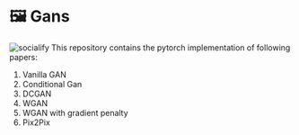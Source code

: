 # 🖼 Gans
![socialify](https://socialify.git.ci/agg-shambhavi/Gans/image?language=1&owner=1&theme=Light)
This repository contains the pytorch implementation of following papers:
<ol>
  <li> Vanilla GAN </li>
  <li> Conditional Gan </li>
  <li> DCGAN </li>
  <li> WGAN </li>
  <li> WGAN with gradient penalty </li>
  <li> Pix2Pix </li>
